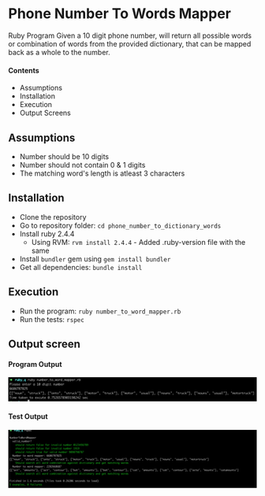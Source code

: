 # Phone Number To Words Mapper

Ruby Program
Given a 10 digit phone number, will return all possible words or combination of words from the provided dictionary, that can be mapped back as a whole to the number.

#### Contents
 - Assumptions
 - Installation
 - Execution
 - Output Screens

## Assumptions

  - Number should be 10 digits
  - Number should not contain 0 & 1 digits
  - The matching word's length is atleast 3 characters

## Installation
  - Clone the repository
  - Go to repository folder: `cd phone_number_to_dictionary_words`
  - Install ruby 2.4.4
    - Using RVM: `rvm install 2.4.4` - Added .ruby-version file with the same 
  - Install `bundler` gem using `gem install bundler`
  - Get all dependencies: `bundle install`

## Execution
  - Run the program: `ruby number_to_word_mapper.rb`
  - Run the tests: `rspec`

## Output screen

#### Program Output
![](image-output/image-output/program-output.png)

#### Test Output
![](image-output/image-output/rspec-ouput.png)

